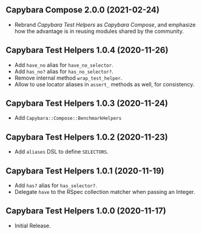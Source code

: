 ## Capybara Compose 2.0.0 (2021-02-24) ##

* Rebrand _Capybara Test Helpers_ as _Capybara Compose_, and emphasize how the advantage is in reusing modules shared by the community.

## Capybara Test Helpers 1.0.4 (2020-11-26) ##

* Add `have_no` alias for `have_no_selector`.
* Add `has_no?` alias for `has_no_selector?`.
* Remove internal method `wrap_test_helper`.
* Allow to use locator aliases in `assert_` methods as well, for consistency.

## Capybara Test Helpers 1.0.3 (2020-11-24) ##

* Add `Capybara::Compose::BenchmarkHelpers`

## Capybara Test Helpers 1.0.2 (2020-11-23) ##

*   Add `aliases` DSL to define `SELECTORS`.

## Capybara Test Helpers 1.0.1 (2020-11-19) ##

*   Add `has?` alias for `has_selector?`.
*   Delegate `have` to the RSpec collection matcher when passing an Integer.

## Capybara Test Helpers 1.0.0 (2020-11-17) ##

*   Initial Release.
